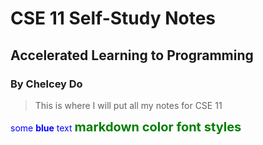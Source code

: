 # CSE 11 Self-Study Notes
## Accelerated Learning to Programming
### By Chelcey Do

> This is where I will put all my notes for CSE 11

<span style="color:blue">some **blue** text</span>
<span style="color:green;font-weight:700;font-size:20px"> 
markdown color font styles
</span>
